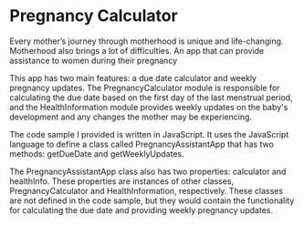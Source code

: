 # Pregnancy Calculator

Every mother’s journey through motherhood is unique and life-changing. Motherhood also brings a lot of difficulties. An app that can provide assistance to women during their pregnancy

This app has two main features: a due date calculator and weekly pregnancy updates. The PregnancyCalculator module is responsible for calculating the due date based on the first day of the last menstrual period, and the HealthInformation module provides weekly updates on the baby's development and any changes the mother may be experiencing.

The code sample I provided is written in JavaScript. It uses the JavaScript language to define a class called PregnancyAssistantApp that has two methods: getDueDate and getWeeklyUpdates.

The PregnancyAssistantApp class also has two properties: calculator and healthInfo. These properties are instances of other classes, PregnancyCalculator and HealthInformation, respectively. These classes are not defined in the code sample, but they would contain the functionality for calculating the due date and providing weekly pregnancy updates.
